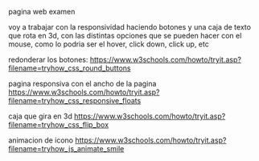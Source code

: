 pagina web examen

voy a trabajar con la responsividad haciendo botones y una caja de texto que rota en 3d, con las distintas opciones que se pueden hacer con el mouse, como lo podria ser el hover, click down, click up, etc

redonderar los botones:
https://www.w3schools.com/howto/tryit.asp?filename=tryhow_css_round_buttons

pagina responsiva con el ancho de la pagina
https://www.w3schools.com/howto/tryit.asp?filename=tryhow_css_responsive_floats

caja que gira en 3d 
https://www.w3schools.com/howto/tryit.asp?filename=tryhow_css_flip_box

animacion de icono 
https://www.w3schools.com/howto/tryit.asp?filename=tryhow_js_animate_smile
